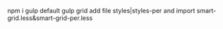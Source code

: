 npm i
gulp default
gulp grid
add file styles|styles-per and import smart-grid.less&smart-grid-per.less